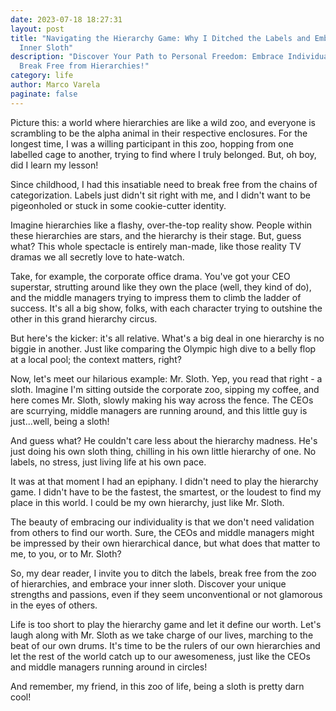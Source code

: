 ```yaml
---
date: 2023-07-18 18:27:31
layout: post
title: "Navigating the Hierarchy Game: Why I Ditched the Labels and Embraced My
  Inner Sloth"
description: "Discover Your Path to Personal Freedom: Embrace Individuality and
  Break Free from Hierarchies!"
category: life
author: Marco Varela
paginate: false
---
```

Picture this: a world where hierarchies are like a wild zoo, and everyone is scrambling to be the alpha animal in their respective enclosures. For the longest time, I was a willing participant in this zoo, hopping from one labelled cage to another, trying to find where I truly belonged. But, oh boy, did I learn my lesson!

Since childhood, I had this insatiable need to break free from the chains of categorization. Labels just didn't sit right with me, and I didn't want to be pigeonholed or stuck in some cookie-cutter identity. 

Imagine hierarchies like a flashy, over-the-top reality show. People within these hierarchies are stars, and the hierarchy is their stage. But, guess what? This whole spectacle is entirely man-made, like those reality TV dramas we all secretly love to hate-watch.

Take, for example, the corporate office drama. You've got your CEO superstar, strutting around like they own the place (well, they kind of do), and the middle managers trying to impress them to climb the ladder of success. It's all a big show, folks, with each character trying to outshine the other in this grand hierarchy circus.

But here's the kicker: it's all relative. What's a big deal in one hierarchy is no biggie in another. Just like comparing the Olympic high dive to a belly flop at a local pool; the context matters, right?

Now, let's meet our hilarious example: Mr. Sloth. Yep, you read that right - a sloth. Imagine I'm sitting outside the corporate zoo, sipping my coffee, and here comes Mr. Sloth, slowly making his way across the fence. The CEOs are scurrying, middle managers are running around, and this little guy is just...well, being a sloth!

And guess what? He couldn't care less about the hierarchy madness. He's just doing his own sloth thing, chilling in his own little hierarchy of one. No labels, no stress, just living life at his own pace.

It was at that moment I had an epiphany. I didn't need to play the hierarchy game. I didn't have to be the fastest, the smartest, or the loudest to find my place in this world. I could be my own hierarchy, just like Mr. Sloth.

The beauty of embracing our individuality is that we don't need validation from others to find our worth. Sure, the CEOs and middle managers might be impressed by their own hierarchical dance, but what does that matter to me, to you, or to Mr. Sloth?

So, my dear reader, I invite you to ditch the labels, break free from the zoo of hierarchies, and embrace your inner sloth. Discover your unique strengths and passions, even if they seem unconventional or not glamorous in the eyes of others.

Life is too short to play the hierarchy game and let it define our worth. Let's laugh along with Mr. Sloth as we take charge of our lives, marching to the beat of our own drums. It's time to be the rulers of our own hierarchies and let the rest of the world catch up to our awesomeness, just like the CEOs and middle managers running around in circles!

And remember, my friend, in this zoo of life, being a sloth is pretty darn cool!